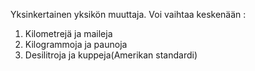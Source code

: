 Yksinkertainen yksikön muuttaja. Voi vaihtaa keskenään :
1) Kilometrejä ja maileja
2) Kilogrammoja ja paunoja
3) Desilitroja ja kuppeja(Amerikan standardi)
